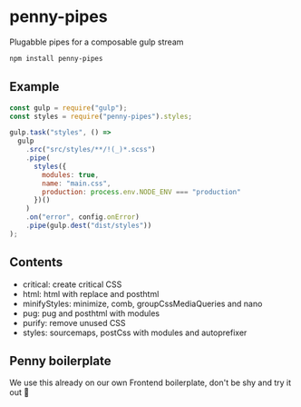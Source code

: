 # penny-pipes

Plugabble pipes for a composable gulp stream

```bash
npm install penny-pipes
```

## Example

```js
const gulp = require("gulp");
const styles = require("penny-pipes").styles;

gulp.task("styles", () =>
  gulp
    .src("src/styles/**/!(_)*.scss")
    .pipe(
      styles({
        modules: true,
        name: "main.css",
        production: process.env.NODE_ENV === "production"
      })()
    )
    .on("error", config.onError)
    .pipe(gulp.dest("dist/styles"))
);
```

## Contents

- critical: create critical CSS
- html: html with replace and posthtml
- minifyStyles: minimize, comb, groupCssMediaQueries and nano
- pug: pug and posthtml with modules
- purify: remove unused CSS
- styles: sourcemaps, postCss with modules and autoprefixer

## Penny boilerplate

We use this already on our own Frontend boilerplate, don't be shy and try it out 🎩
